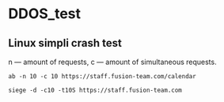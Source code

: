 # DDOS_test

## Linux simpli crash test

n — amount of requests, с — amount of simultaneous requests.
```
ab -n 10 -c 10 https://staff.fusion-team.com/calendar
```

```
siege -d -c10 -t10S https://staff.fusion-team.com
```
